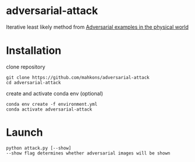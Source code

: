 # adversarial-attack
Iterative least likely method from [Adversarial examples in the physical world](https://arxiv.org/pdf/1607.02533.pdf)

# Installation

clone repository  

    git clone https://github.com/mahkons/adversarial-attack
    cd adversarial-attack
create and activate conda env (optional)  

    conda env create -f environment.yml
    conda activate adversarial-attack

# Launch
    python attack.py [--show]
    --show flag determines whether adversarial images will be shown
